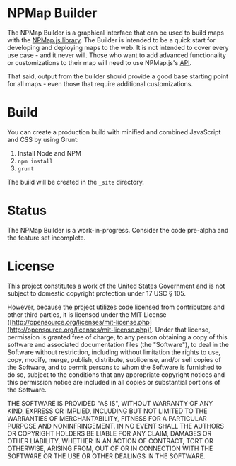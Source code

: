 # NPMap Builder

The NPMap Builder is a graphical interface that can be used to build maps with the [NPMap.js library](https://github.com/nationalparkservice/npmap.js). The Builder is intended to be a quick start for developing and deploying maps to the web. It is not intended to cover every use case - and it never will. Those who want to add advanced functionality or customizations to their map will need to use NPMap.js's [API](https://github.com/nationalparkservice/npmap.js/blob/master/API.md).

That said, output from the builder should provide a good base starting point for all maps - even those that require additional customizations.

# Build

You can create a production build with minified and combined JavaScript and CSS by using Grunt:

1. Install Node and NPM
2. `npm install`
3. `grunt`

The build will be created in the `_site` directory.

# Status

The NPMap Builder is a work-in-progress. Consider the code pre-alpha and the feature set incomplete.

# License

This project constitutes a work of the United States Government and is not subject to domestic copyright protection under 17 USC § 105.

However, because the project utilizes code licensed from contributors and other third parties, it is licensed under the MIT License ([http://opensource.org/licenses/mit-license.php](http://opensource.org/licenses/mit-license.php)). Under that license, permission is granted free of charge, to any person obtaining a copy of this software and associated documentation files (the "Software"), to deal in the Software without restriction, including without limitation the rights to use, copy, modify, merge, publish, distribute, sublicense, and/or sell copies of the Software, and to permit persons to whom the Software is furnished to do so, subject to the conditions that any appropriate copyright notices and this permission notice are included in all copies or substantial portions of the Software.

THE SOFTWARE IS PROVIDED "AS IS", WITHOUT WARRANTY OF ANY KIND, EXPRESS OR IMPLIED, INCLUDING BUT NOT LIMITED TO THE WARRANTIES OF MERCHANTABILITY, FITNESS FOR A PARTICULAR PURPOSE AND NONINFRINGEMENT. IN NO EVENT SHALL THE AUTHORS OR COPYRIGHT HOLDERS BE LIABLE FOR ANY CLAIM, DAMAGES OR OTHER LIABILITY, WHETHER IN AN ACTION OF CONTRACT, TORT OR OTHERWISE, ARISING FROM, OUT OF OR IN CONNECTION WITH THE SOFTWARE OR THE USE OR OTHER DEALINGS IN THE SOFTWARE.
